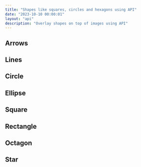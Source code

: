 ```yaml
---
title: "Shapes like squares, circles and hexagons using API"
date: "2023-10-10 00:00:01"
layout: "api"
description: "Overlay shapes on top of images using API"
---
```


## Arrows

## Lines

## Circle

## Ellipse

## Square

## Rectangle

## Octagon

## Star
